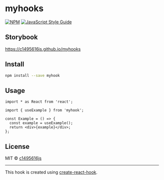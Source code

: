 # myhooks

[![NPM](https://img.shields.io/npm/v/myhook.svg)](https://www.npmjs.com/package/myhook) [![JavaScript Style Guide](https://img.shields.io/badge/code_style-standard-brightgreen.svg)](https://standardjs.com)

## Storybook

https://c1495616js.github.io/myhooks

## Install

```bash
npm install --save myhook
```

## Usage

```tsx
import * as React from 'react';

import { useExample } from 'myhook';

const Example = () => {
  const example = useExample();
  return <div>{example}</div>;
};
```

## License

MIT © [c1495616js](https://github.com/c1495616js)

---

This hook is created using [create-react-hook](https://github.com/hermanya/create-react-hook).
